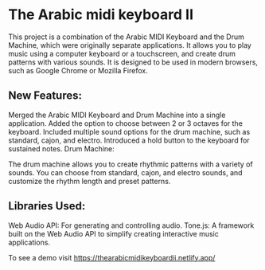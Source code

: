 # The Arabic midi keyboard II

This project is a combination of the Arabic MIDI Keyboard and the Drum Machine, which were originally separate applications. It allows you to play music using a computer keyboard or a touchscreen, and create drum patterns with various sounds. It is designed to be used in modern browsers, such as Google Chrome or Mozilla Firefox.

## New Features:

Merged the Arabic MIDI Keyboard and Drum Machine into a single application.
Added the option to choose between 2 or 3 octaves for the keyboard.
Included multiple sound options for the drum machine, such as standard, cajon, and electro.
Introduced a hold button to the keyboard for sustained notes.
Drum Machine:

The drum machine allows you to create rhythmic patterns with a variety of sounds. You can choose from standard, cajon, and electro sounds, and customize the rhythm length and preset patterns.

## Libraries Used:

Web Audio API: For generating and controlling audio.
Tone.js: A framework built on the Web Audio API to simplify creating interactive music applications.

To see a demo visit https://thearabicmidikeyboardii.netlify.app/
